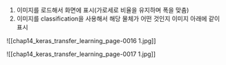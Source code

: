 1. 이미지를 로드해서 화면에 표시(가로세로 비율을 유지하며 폭을 맞춤)
2. 이미지를 classification을 사용해서 해당 물체가 어떤 것인지 이미지 아래에 같이 표시

![[chap14_keras_transfer_learning_page-0016 1.jpg]]

![[chap14_keras_transfer_learning_page-0017 1.jpg]]